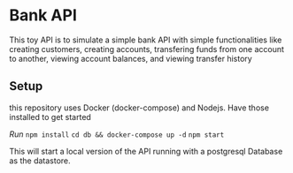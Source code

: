 # Bank API

This toy API is to simulate a simple bank API with simple functionalities like creating customers, creating accounts, transfering funds from one account to another, viewing account balances, and viewing transfer history

## Setup
this repository uses Docker (docker-compose) and Nodejs. Have those installed to get started

*Run*
`npm install`
`cd db && docker-compose up -d`
`npm start`

This will start a local version of the API running with a postgresql Database as the datastore.
